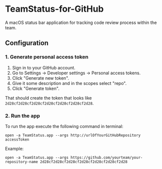 # TeamStatus-for-GitHub
A macOS status bar application for tracking code review process within the team.

## Configuration
### 1. Generate personal access token
1. Sign in to your GitHub account.
2. Go to Settings -> Developer settings -> Personal access tokens.
3. Click "Generate new token".
4. Give it some description and in the scopes select "repo".
5. Click "Generate token".

That should create the token that looks like `2d28cf2d28cf2d28cf2d28cf2d28cf2d28cf2d28`.

### 2. Run the app

To run the app execute the following command in terminal:

```
open -a TeamStatus.app --args http://urlOfYourGitHubRepository accessToken
```

Example:
```
open -a TeamStatus.app --args https://github.com/yourteam/your-repository-name 2d28cf2d28cf2d28cf2d28cf2d28cf2d28cf2d28
```
